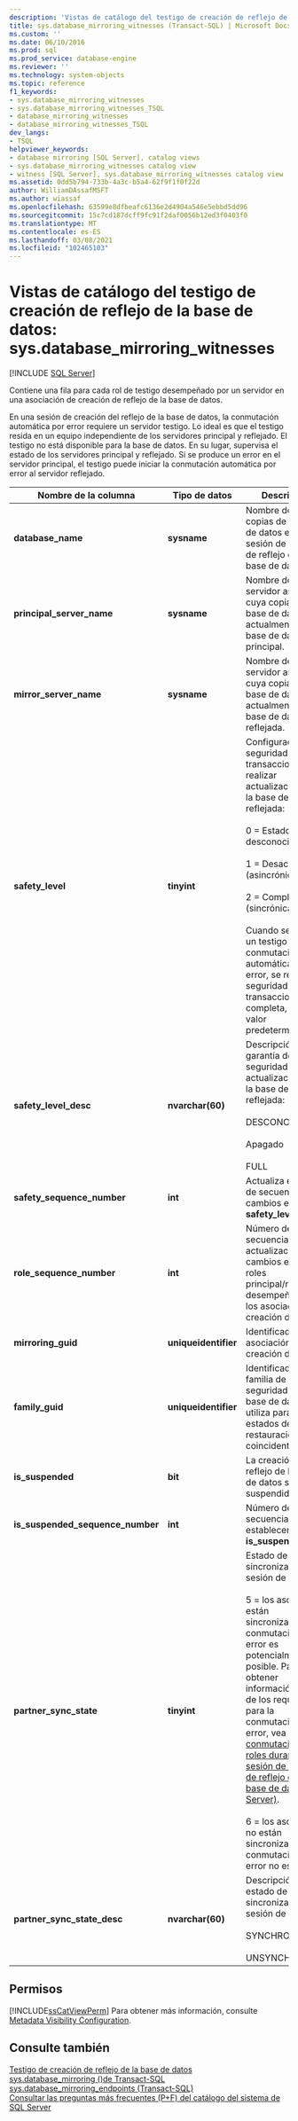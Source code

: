 ```yaml
---
description: 'Vistas de catálogo del testigo de creación de reflejo de la base de datos: sys.database_mirroring_witnesses'
title: sys.database_mirroring_witnesses (Transact-SQL) | Microsoft Docs
ms.custom: ''
ms.date: 06/10/2016
ms.prod: sql
ms.prod_service: database-engine
ms.reviewer: ''
ms.technology: system-objects
ms.topic: reference
f1_keywords:
- sys.database_mirroring_witnesses
- sys.database_mirroring_witnesses_TSQL
- database_mirroring_witnesses
- database_mirroring_witnesses_TSQL
dev_langs:
- TSQL
helpviewer_keywords:
- database mirroring [SQL Server], catalog views
- sys.database_mirroring_witnesses catalog view
- witness [SQL Server], sys.database_mirroring_witnesses catalog view
ms.assetid: 0dd5b794-733b-4a3c-b5a4-62f9f1f0f22d
author: WilliamDAssafMSFT
ms.author: wiassaf
ms.openlocfilehash: 63599e8dfbeafc6136e2d4904a546e5ebbd5dd96
ms.sourcegitcommit: 15c7cd187dcff9fc91f2daf0056b12ed3f0403f0
ms.translationtype: MT
ms.contentlocale: es-ES
ms.lasthandoff: 03/08/2021
ms.locfileid: "102465103"
---
```

# <a name="database-mirroring-witness-catalog-views---sysdatabase_mirroring_witnesses"></a>Vistas de catálogo del testigo de creación de reflejo de la base de datos: sys.database_mirroring_witnesses
 [!INCLUDE [SQL Server](../../includes/applies-to-version/sqlserver.md)]

  Contiene una fila para cada rol de testigo desempeñado por un servidor en una asociación de creación de reflejo de la base de datos. 
  
  En una sesión de creación del reflejo de la base de datos, la conmutación automática por error requiere un servidor testigo. Lo ideal es que el testigo resida en un equipo independiente de los servidores principal y reflejado. El testigo no está disponible para la base de datos. En su lugar, supervisa el estado de los servidores principal y reflejado. Si se produce un error en el servidor principal, el testigo puede iniciar la conmutación automática por error al servidor reflejado. 
  
|Nombre de la columna|Tipo de datos|Descripción|  
|-----------------|---------------|-----------------|  
|**database_name**|**sysname**|Nombre de las dos copias de la base de datos en la sesión de creación de reflejo de la base de datos.|  
|**principal_server_name**|**sysname**|Nombre del servidor asociado cuya copia de la base de datos es actualmente la base de datos principal.|  
|**mirror_server_name**|**sysname**|Nombre del servidor asociado cuya copia de la base de datos es actualmente la base de datos reflejada.|  
|**safety_level**|**tinyint**|Configuración de la seguridad de las transacciones para realizar actualizaciones en la base de datos reflejada:<br /><br /> 0 = Estado desconocido<br /><br /> 1 = Desactivada (asincrónica)<br /><br /> 2 = Completa (sincrónica)<br /><br /> Cuando se utiliza un testigo para la conmutación automática por error, se requiere la seguridad de transacciones completa, que es el valor predeterminado.|  
|**safety_level_desc**|**nvarchar(60)**|Descripción de la garantía de seguridad de las actualizaciones de la base de datos reflejada:<br /><br /> DESCONOCIDO<br /><br /> Apagado<br /><br /> FULL|  
|**safety_sequence_number**|**int**|Actualiza el número de secuencia de los cambios en **safety_level**.|  
|**role_sequence_number**|**int**|Número de secuencia de actualización de los cambios en los roles principal/reflejado desempeñados por los asociados de creación de reflejo.|  
|**mirroring_guid**|**uniqueidentifier**|Identificador de la asociación de creación de reflejo.|  
|**family_guid**|**uniqueidentifier**|Identificador de la familia de copias de seguridad de la base de datos. Se utiliza para detectar estados de restauración coincidentes.|  
|**is_suspended**|**bit**|La creación de reflejo de la base de datos se ha suspendido.|  
|**is_suspended_sequence_number**|**int**|Número de secuencia para establecer **is_suspended**.|  
|**partner_sync_state**|**tinyint**|Estado de sincronización de la sesión de reflejo:<br /><br /> 5 = los asociados están sincronizados. La conmutación por error es potencialmente posible. Para obtener información acerca de los requisitos para la conmutación por error, vea [conmutación de roles durante una sesión de creación de reflejo de la base de datos &#40;SQL Server&#41;](../../database-engine/database-mirroring/role-switching-during-a-database-mirroring-session-sql-server.md).<br /><br /> 6 = los asociados no están sincronizados. La conmutación por error no es posible.|  
|**partner_sync_state_desc**|**nvarchar(60)**|Descripción del estado de sincronización de la sesión de reflejo:<br /><br /> SYNCHRONIZED<br /><br /> UNSYNCHRONIZED|  
  
## <a name="permissions"></a>Permisos  
 [!INCLUDE[ssCatViewPerm](../../includes/sscatviewperm-md.md)] Para obtener más información, consulte [Metadata Visibility Configuration](../../relational-databases/security/metadata-visibility-configuration.md).  
  
## <a name="see-also"></a>Consulte también  
 [Testigo de creación de reflejo de la base de datos](../../database-engine/database-mirroring/database-mirroring-witness.md)   
 [sys.database_mirroring &#40;&#41;de Transact-SQL ](../../relational-databases/system-catalog-views/sys-database-mirroring-transact-sql.md)   
 [sys.database_mirroring_endpoints &#40;Transact-SQL&#41;](../../relational-databases/system-catalog-views/sys-database-mirroring-endpoints-transact-sql.md)   
 [Consultar las preguntas más frecuentes (P+F) del catálogo del sistema de SQL Server](../../relational-databases/system-catalog-views/querying-the-sql-server-system-catalog-faq.yml)  
  
  
